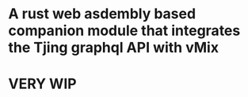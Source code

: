# A rust web asdembly based companion module that integrates the Tjing graphql API with vMix

# VERY WIP

